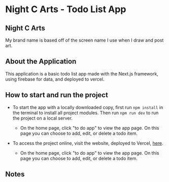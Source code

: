 # Night C Arts - Todo List App
## Night C Arts
My brand name is based off of the screen name I use when I draw and post art.

## About the Application
This application is a basic todo list app made with the Next.js framework, using firebase for data, and deployed to vercel.

## How to start and run the project
* To start the app with a locally downloaded copy, first run `npm install` in the terminal to install all project modules. Then run `npm run dev` to run the project on a local server. 
  * On the home page, click "to do app" to view the app page. On this page you can choose to add, edit, or delete a todo item.

* To access the project online, visit the website, deployed to Vercel, [here](https://nightcarts.vercel.app/).
  * On the home page, click "to do app" to view the app page. On this page you can choose to add, edit, or delete a todo item.

## Notes
